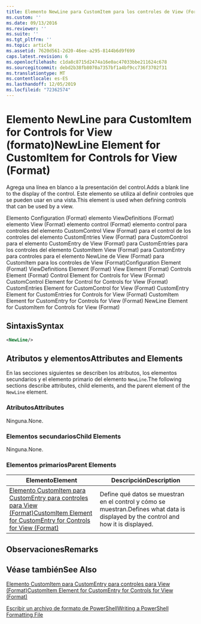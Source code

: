 ```yaml
---
title: Elemento NewLine para CustomItem para los controles de View (Format) | Microsoft Docs
ms.custom: ''
ms.date: 09/13/2016
ms.reviewer: ''
ms.suite: ''
ms.tgt_pltfrm: ''
ms.topic: article
ms.assetid: 7620d561-2d20-46ee-a295-8144b6d9f699
caps.latest.revision: 6
ms.openlocfilehash: c1da8c8715d2474a16e0ac47033bbe211624c678
ms.sourcegitcommit: debd2b38fb8070a7357bf1a4bf9cc736f3702f31
ms.translationtype: MT
ms.contentlocale: es-ES
ms.lasthandoff: 12/05/2019
ms.locfileid: "72362574"
---
```

# <a name="newline-element-for-customitem-for-controls-for-view-format"></a><span data-ttu-id="9994d-102">Elemento NewLine para CustomItem for Controls for View (formato)</span><span class="sxs-lookup"><span data-stu-id="9994d-102">NewLine Element for CustomItem for Controls for View (Format)</span></span>

<span data-ttu-id="9994d-103">Agrega una línea en blanco a la presentación del control.</span><span class="sxs-lookup"><span data-stu-id="9994d-103">Adds a blank line to the display of the control.</span></span> <span data-ttu-id="9994d-104">Este elemento se utiliza al definir controles que se pueden usar en una vista.</span><span class="sxs-lookup"><span data-stu-id="9994d-104">This element is used when defining controls that can be used by a view.</span></span>

<span data-ttu-id="9994d-105">Elemento Configuration (Format) elemento ViewDefinitions (Format) elemento View (Format) elemento control (Format) elemento control para controles del elemento CustomControl View (Format) para el control de los controles del elemento CustomEntries View (Format) para CustomControl para el elemento CustomEntry de View (Format) para CustomEntries para los controles del elemento CustomItem View (Format) para CustomEntry para controles para el elemento NewLine de View (Format) para CustomItem para los controles de View (Format)</span><span class="sxs-lookup"><span data-stu-id="9994d-105">Configuration Element (Format) ViewDefinitions Element (Format) View Element (Format) Controls Element (Format) Control Element for Controls for View (Format) CustomControl Element for Control for Controls for View (Format) CustomEntries Element for CustomControl for View (Format) CustomEntry Element for CustomEntries for Controls for View (Format) CustomItem Element for CustomEntry for Controls for View (Format) NewLine Element for CustomItem for Controls for View (Format)</span></span>

## <a name="syntax"></a><span data-ttu-id="9994d-106">Sintaxis</span><span class="sxs-lookup"><span data-stu-id="9994d-106">Syntax</span></span>

```xml
<NewLine/>
```

## <a name="attributes-and-elements"></a><span data-ttu-id="9994d-107">Atributos y elementos</span><span class="sxs-lookup"><span data-stu-id="9994d-107">Attributes and Elements</span></span>

<span data-ttu-id="9994d-108">En las secciones siguientes se describen los atributos, los elementos secundarios y el elemento primario del elemento `NewLine`.</span><span class="sxs-lookup"><span data-stu-id="9994d-108">The following sections describe attributes, child elements, and the parent element of the `NewLine` element.</span></span>

### <a name="attributes"></a><span data-ttu-id="9994d-109">Atributos</span><span class="sxs-lookup"><span data-stu-id="9994d-109">Attributes</span></span>

<span data-ttu-id="9994d-110">Ninguna.</span><span class="sxs-lookup"><span data-stu-id="9994d-110">None.</span></span>

### <a name="child-elements"></a><span data-ttu-id="9994d-111">Elementos secundarios</span><span class="sxs-lookup"><span data-stu-id="9994d-111">Child Elements</span></span>

<span data-ttu-id="9994d-112">Ninguna.</span><span class="sxs-lookup"><span data-stu-id="9994d-112">None.</span></span>

### <a name="parent-elements"></a><span data-ttu-id="9994d-113">Elementos primarios</span><span class="sxs-lookup"><span data-stu-id="9994d-113">Parent Elements</span></span>

|<span data-ttu-id="9994d-114">Elemento</span><span class="sxs-lookup"><span data-stu-id="9994d-114">Element</span></span>|<span data-ttu-id="9994d-115">Descripción</span><span class="sxs-lookup"><span data-stu-id="9994d-115">Description</span></span>|
|-------------|-----------------|
|[<span data-ttu-id="9994d-116">Elemento CustomItem para CustomEntry para controles para View (Format)</span><span class="sxs-lookup"><span data-stu-id="9994d-116">CustomItem Element for CustomEntry for Controls for View (Format)</span></span>](./customitem-element-for-customentry-for-controls-for-view-format.md)|<span data-ttu-id="9994d-117">Define qué datos se muestran en el control y cómo se muestran.</span><span class="sxs-lookup"><span data-stu-id="9994d-117">Defines what data is displayed by the control and how it is displayed.</span></span>|

## <a name="remarks"></a><span data-ttu-id="9994d-118">Observaciones</span><span class="sxs-lookup"><span data-stu-id="9994d-118">Remarks</span></span>

## <a name="see-also"></a><span data-ttu-id="9994d-119">Véase también</span><span class="sxs-lookup"><span data-stu-id="9994d-119">See Also</span></span>

[<span data-ttu-id="9994d-120">Elemento CustomItem para CustomEntry para controles para View (Format)</span><span class="sxs-lookup"><span data-stu-id="9994d-120">CustomItem Element for CustomEntry for Controls for View (Format)</span></span>](./customitem-element-for-customentry-for-controls-for-view-format.md)

[<span data-ttu-id="9994d-121">Escribir un archivo de formato de PowerShell</span><span class="sxs-lookup"><span data-stu-id="9994d-121">Writing a PowerShell Formatting File</span></span>](./writing-a-powershell-formatting-file.md)
